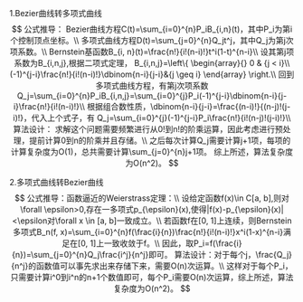 1.Bezier曲线转多项式曲线
$$
公式推导：
Bezier曲线方程C(t)=\sum_{i=0}^{n}P_iB_{i,n}(t)，其中P_i为第i个控制顶点坐标。\\
多项式曲线方程D(t)=\sum_{j=0}^{n}Q_jt^j，其中Q_j为第j次项系数。\\
Bernstein基函数B_{i, n}(t)=\frac{n!}{i!(n-i)!}t^i(1-t)^{n-i}\\
设其第j项系数为B_{i,n,j},根据二项式定理，
B_{i,n,j}=\left\{
\begin{array}{}
0 & {j < i}\\
(-1)^{j-i}\frac{n!}{i!(n-i)!}\dbinom{n-i}{j-i}&{j \geq i}
\end{array} \right.\\
回到多项式曲线方程，有第j次项系数Q_j=\sum_{i=0}^{n}P_iB_{i,n,j}=\sum_{i=0}^{j}P_i(-1)^{j-i}\dbinom{n-i}{j-i}\frac{n!}{i!(n-i)!}\\
根据组合数性质，\dbinom{n-i}{j-i}=\frac{(n-i)!}{(n-j)!(j-i)!}，代入上个式子，有
Q_j=\sum_{i=0}^{j}(-1)^{j-i}P_i\frac{n!}{i!(n-j)!(j-i)!}\\
算法设计：
求解这个问题需要频繁进行从0!到n!的阶乘运算，因此考虑进行预处理，提前计算0到n的阶乘并且存储。\\
之后每次计算Q_j需要计算j+1项，每项的计算复杂度为O(1)，总共需要计算\sum_{j=0}^{n}j+1项。
综上所述，算法复杂度为O(n^2)。
$$

2.多项式曲线转Bezier曲线
$$
公式推导：函数逼近的Weierstrass定理：\\
设给定函数f(x)\in C[a, b],则对\forall \epsilon>0,存在一多项式p_{\epsilon}(x),使得|f(x)-p_{\epsilon}(x)|<\epsilon对\forall x \in [a, b]一致成立。\\
若函数f在[0, 1]上连续，则Bernstein多项式B_n(f, x)=\sum_{i=0}^{n}f(\frac{i}{n})\frac{n!}{i!(n-i)!}x^i(1-x)^{n-i}满足在[0, 1]上一致收敛于f。\\
因此，取P_i=f(\frac{i}{n})=\sum_{j=0}^{n}Q_j\frac{i^j}{n^j}即可。
算法设计：对于每个j，\frac{Q_j}{n^j}的函数值可以事先求出来存储下来，需要O(n)次运算。\\
这样对于每个P_i，只需要计算i^0到i^n的n+1个数值即可，每个P_i需要O(n)次运算，综上所述，算法复杂度为O(n^2)。
$$
